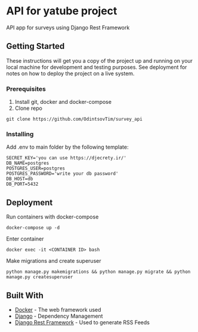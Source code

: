 # API for yatube project

API app for surveys using Django Rest Framework

## Getting Started

These instructions will get you a copy of the project up and running on your local machine for development and testing purposes. See deployment for notes on how to deploy the project on a live system.

### Prerequisites

1. Install git, docker and docker-compose
2. Clone repo
```
git clone https://github.com/OdintsovTim/survey_api
```

### Installing

Add .env to main folder by the following template:

```
SECRET_KEY='you can use https://djecrety.ir/'
DB_NAME=postgres
POSTGRES_USER=postgres
POSTGRES_PASSWORD='write your db password'
DB_HOST=db
DB_PORT=5432
```

## Deployment

Run containers with docker-compose
```
docker-compose up -d
```

Enter container
```
docker exec -it <CONTAINER ID> bash
```

Make migrations and create superuser
```
python manage.py makemigrations && python manage.py migrate && python manage.py createsuperuser
```

## Built With

* [Docker](https://docs.docker.com/) - The web framework used
* [Django](https://docs.djangoproject.com/en/3.0/) - Dependency Management
* [Django Rest Framework](https://www.django-rest-framework.org/tutorial/quickstart/) - Used to generate RSS Feeds
